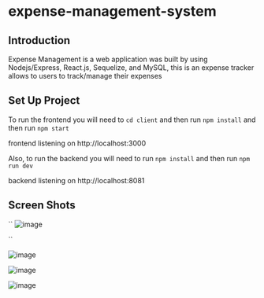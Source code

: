 # expense-management-system



## Introduction
Expense Management is a web application was built by using Nodejs/Express, React.js, Sequelize, and MySQL, this is an expense tracker allows to users to track/manage their expenses

## Set Up Project

To run the frontend you will need to 
``
 cd client
``
and then run 
``
 npm install
``
and then run
``
npm start
``

frontend listening on http://localhost:3000

Also, to run the backend you will need to run 
``
 npm install
``
and then run
``
npm run dev
``

backend listening on http://localhost:8081

## Screen Shots
``
![image](https://user-images.githubusercontent.com/44382346/134557296-9f6677bd-ed7a-4661-a3dd-9567ba3c6434.png)

``

![image](https://user-images.githubusercontent.com/44382346/134589405-a8ad1764-8f7e-4c39-96d1-10b43e227798.png)

![image](https://user-images.githubusercontent.com/44382346/134589470-204ab3b3-3a3c-48a7-a01c-f920d813ea42.png)

![image](https://user-images.githubusercontent.com/44382346/134589527-b2cb17ee-1713-4d84-a1c7-9989af3daf3c.png)

